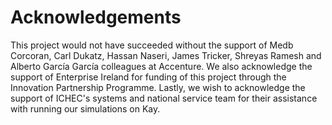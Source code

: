# Acknowledgements

This project would not have succeeded without the support of Medb Corcoran, Carl Dukatz, Hassan Naseri, James Tricker, Shreyas Ramesh and Alberto García García colleagues at Accenture. We also acknowledge the support of Enterprise Ireland for funding of this project through the Innovation Partnership Programme. Lastly, we wish to acknowledge the support of ICHEC's systems and national service team for their assistance with running our simulations on Kay.

